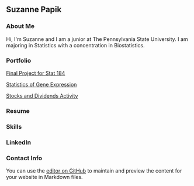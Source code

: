 ## Suzanne Papik

### About Me
Hi, I'm Suzanne and I am a junior at The Pennsylvania State University. I am majoring in Statistics with a concentration in Biostatistics.  

### Portfolio

[Final Project for Stat 184](https://smpapik.github.io/FinalProject184/FinalMarkdown) 

[Statistics of Gene Expression](https://smpapik.github.io/GeneExpression.html)

[Stocks and Dividends Activity](https://smpapik.github.io/Stocks_and_Dividends_Activity.html)

### Resume

### Skills

### LinkedIn

### Contact Info



You can use the [editor on GitHub](https://github.com/smpapik/smpapik.github.io/edit/master/README.md) to maintain and preview the content for your website in Markdown files.

